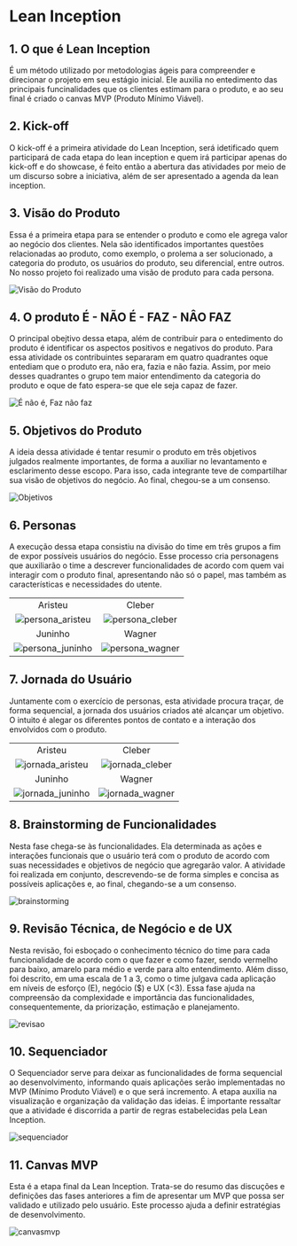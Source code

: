 # Lean Inception

## 1. O que é Lean Inception

É um método utilizado por metodologias ágeis para compreender e direcionar o projeto em seu estágio inicial. Ele auxilia no entedimento das principais funcinalidades que os clientes estimam para o produto, e ao seu final é criado o canvas MVP (Produto Mínimo Viável).

## 2. Kick-off

O kick-off é a primeira atividade do Lean Inception, será idetificado quem participará de cada etapa do lean inception e quem irá participar apenas do kick-off e do showcase, é feito então a abertura das atividades por meio de um discurso sobre a iniciativa, além de ser apresentado a agenda da lean inception.

## 3. Visão do Produto

Essa é a primeira etapa para se entender o produto e como ele agrega valor ao negócio dos clientes. Nela são identificados importantes questões relacionadas ao produto, como exemplo, o prolema a ser solucionado, a categoria do produto, os usuários do produto, seu diferencial, entre outros. No nosso projeto foi realizado uma visão de produto para cada persona.

![Visão do Produto](../assets/LeanInception/visao_produto.png)

## 4. O produto É - NÃO É - FAZ - NÂO FAZ

O principal obejtivo dessa etapa, além de contribuir para o entedimento do produto é identificar os aspectos positivos e negativos do produto. Para essa atividade os contribuintes separaram em quatro quadrantes oque entediam que o produto era, não era, fazia e não fazia. Assim, por meio desses quadrantes o grupo tem maior entendimento da categoria do produto e oque de fato espera-se que ele seja capaz de fazer.

![É não é, Faz não faz](../assets/LeanInception/enefnf.png)

## 5. Objetivos do Produto

A ideia dessa atividade é tentar resumir o produto em três objetivos julgados realmente importantes, de forma a auxiliar no levantamento e esclarimento desse escopo. Para isso, cada integrante teve de compartilhar sua visão de objetivos do negócio. Ao final, chegou-se a um consenso.

![Objetivos](../assets/LeanInception/objetivos.png)

## 6. Personas

A execução dessa etapa consistiu na divisão do time em três grupos a fim de expor possíveis usuários do negócio. Esse processo cria personagens que auxiliarão o time a descrever funcionalidades de acordo com quem vai interagir com o produto final, apresentando não só o papel, mas também as características e necessidades do utente.

|                                                                 |                                                               |
| :-------------------------------------------------------------: | :-----------------------------------------------------------: |
|                             Aristeu                             |                            Cleber                             |
| ![persona_aristeu](../assets/LeanInception/persona_aristeu.png) | ![persona_cleber](../assets/LeanInception/persona_cleber.png) |
|                             Juninho                             |                            Wagner                             |
| ![persona_juninho](../assets/LeanInception/persona_juninho.png) | ![persona_wagner](../assets/LeanInception/persona_wagner.png) |

## 7. Jornada do Usuário

Juntamente com o exercício de personas, esta atividade procura traçar, de forma sequencial, a jornada dos usuários criados até alcançar um objetivo. O intuito é alegar os diferentes pontos de contato e a interação dos envolvidos com o produto.

|                                                                 |                                                               |
| :-------------------------------------------------------------: | :-----------------------------------------------------------: |
|                             Aristeu                             |                            Cleber                             |
| ![jornada_aristeu](../assets/LeanInception/jornada_aristeu.png) | ![jornada_cleber](../assets/LeanInception/jornada_cleber.png) |
|                             Juninho                             |                            Wagner                             |
| ![jornada_juninho](../assets/LeanInception/jornada_juninho.png) | ![jornada_wagner](../assets/LeanInception/jornada_wagner.png) |

## 8. Brainstorming de Funcionalidades

Nesta fase chega-se às funcionalidades. Ela determinada as ações e interações funcionais que o usuário terá com o produto de acordo com suas necessidades e objetivos de negócio que agregarão valor. A atividade foi realizada em conjunto, descrevendo-se de forma simples e concisa as possíveis aplicações e, ao final, chegando-se a um consenso.

![brainstorming](../assets/LeanInception/brainstorming.png)

## 9. Revisão Técnica, de Negócio e de UX

Nesta revisão, foi esboçado o conhecimento técnico do time para cada funcionalidade de acordo com o que fazer e como fazer, sendo vermelho para baixo, amarelo para médio e verde para alto entendimento. Além disso, foi descrito, em uma escala de 1 a 3, como o time julgava cada aplicação em níveis de esforço (E), negócio ($) e UX (<3). Essa fase ajuda na compreensão da complexidade e importância das funcionalidades, consequentemente, da priorização, estimação e planejamento.

![revisao](../assets/LeanInception/revisao.png)

## 10. Sequenciador

O Sequenciador serve para deixar as funcionalidades de forma sequencial ao desenvolvimento, informando quais aplicações serão implementadas no MVP (Mínimo Produto Viável) e o que será incremento. A etapa auxilia na visualização e organização da validação das ideias. É importante ressaltar que a atividade é discorrida a partir de regras estabelecidas pela Lean Inception.

![sequenciador](../assets/LeanInception/sequenciador.png)

## 11. Canvas MVP

Esta é a etapa final da Lean Inception. Trata-se do resumo das discuções e definições das fases anteriores a fim de apresentar um MVP que possa ser validado e utilizado pelo usuário. Este processo ajuda a definir estratégias de desenvolvimento.

![canvasmvp](../assets/LeanInception/canvasmvp.png)
